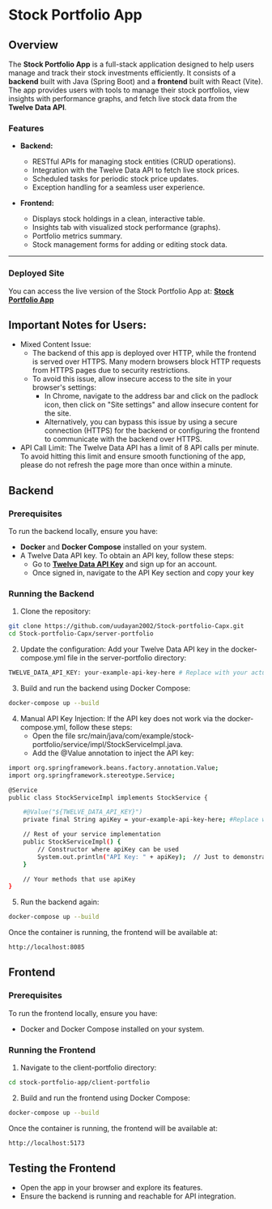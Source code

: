 # Stock Portfolio App

## Overview
The **Stock Portfolio App** is a full-stack application designed to help users manage and track their stock investments efficiently. It consists of a **backend** built with Java (Spring Boot) and a **frontend** built with React (Vite). The app provides users with tools to manage their stock portfolios, view insights with performance graphs, and fetch live stock data from the **Twelve Data API**.

### Features
- **Backend:**
  - RESTful APIs for managing stock entities (CRUD operations).
  - Integration with the Twelve Data API to fetch live stock prices.
  - Scheduled tasks for periodic stock price updates.
  - Exception handling for a seamless user experience.

- **Frontend:**
  - Displays stock holdings in a clean, interactive table.
  - Insights tab with visualized stock performance (graphs).
  - Portfolio metrics summary.
  - Stock management forms for adding or editing stock data.

---

### Deployed Site
You can access the live version of the Stock Portfolio App at:
**[Stock Portfolio App](https://portfoliostock.netlify.app/)**

## Important Notes for Users:
- Mixed Content Issue:
    - The backend of this app is deployed over HTTP, while the frontend is served over HTTPS. Many modern browsers block HTTP requests from HTTPS pages due to security restrictions.
    - To avoid this issue, allow insecure access to the site in your browser's settings:
        - In Chrome, navigate to the address bar and click on the padlock icon, then click on "Site settings" and allow insecure content for the site.
        - Alternatively, you can bypass this issue by using a secure connection (HTTPS) for the backend or configuring the frontend to communicate with the backend over HTTPS.
- API Call Limit: The Twelve Data API has a limit of 8 API calls per minute. To avoid hitting this limit and ensure smooth functioning of the app, please do not refresh the page more than once within a minute.

## Backend

### Prerequisites
To run the backend locally, ensure you have:
- **Docker** and **Docker Compose** installed on your system.
- A Twelve Data API key. To obtain an API key, follow these steps:
    - Go to **[Twelve Data API Key](https://twelvedata.com/register)** and sign up for an account.
    - Once signed in, navigate to the API Key section and copy your key

### Running the Backend
1. Clone the repository:
```bash
git clone https://github.com/uudayan2002/Stock-portfolio-Capx.git
cd Stock-portfolio-Capx/server-portfolio
```

2. Update the configuration:
    Add your Twelve Data API key in the docker-compose.yml file in the server-portfolio directory:
```bash
TWELVE_DATA_API_KEY: your-example-api-key-here # Replace with your actual API key
```

3. Build and run the backend using Docker Compose:
```bash
docker-compose up --build
```
4. Manual API Key Injection: If the API key does not work via the docker-compose.yml, follow these steps:
    - Open the file src/main/java/com/example/stock-portfolio/service/impl/StockServiceImpl.java.
    - Add the @Value annotation to inject the API key:
```bash
import org.springframework.beans.factory.annotation.Value;
import org.springframework.stereotype.Service;

@Service
public class StockServiceImpl implements StockService {

    #@Value("${TWELVE_DATA_API_KEY}")
    private final String apiKey = your-example-api-key-here; #Replace with your actual API key and remove the key from docker-compose.yml

    // Rest of your service implementation
    public StockServiceImpl() {
        // Constructor where apiKey can be used
        System.out.println("API Key: " + apiKey);  // Just to demonstrate usage (remove this line in production)
    }

    // Your methods that use apiKey
}
```
5. Run the backend again:
```bash
docker-compose up --build
```
Once the container is running, the frontend will be available at:
```bash
http://localhost:8085
```

## Frontend

### Prerequisites
To run the frontend locally, ensure you have:
- Docker and Docker Compose installed on your system.

### Running the Frontend
1. Navigate to the client-portfolio directory:
```bash
cd stock-portfolio-app/client-portfolio
```

2. Build and run the frontend using Docker Compose:
```bash
docker-compose up --build
```

Once the container is running, the frontend will be available at:
```bash
http://localhost:5173
```

## Testing the Frontend
- Open the app in your browser and explore its features.
- Ensure the backend is running and reachable for API integration.